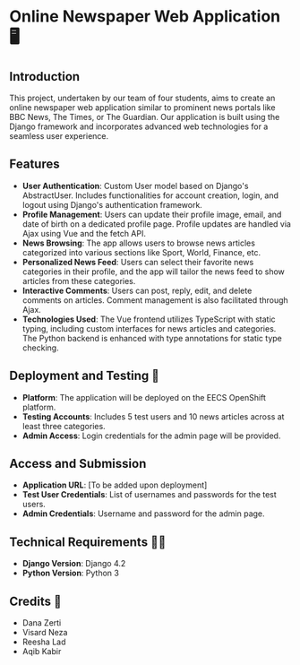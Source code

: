 # Online Newspaper Web Application :desktop_computer:

## Introduction
This project, undertaken by our team of four students, aims to create an online newspaper web application similar to prominent news portals like BBC News, The Times, or The Guardian. Our application is built using the Django framework and incorporates advanced web technologies for a seamless user experience.

## Features
- **User Authentication**: Custom User model based on Django's AbstractUser. Includes functionalities for account creation, login, and logout using Django's authentication framework.
- **Profile Management**: Users can update their profile image, email, and date of birth on a dedicated profile page. Profile updates are handled via Ajax using Vue and the fetch API.
- **News Browsing**: The app allows users to browse news articles categorized into various sections like Sport, World, Finance, etc.
- **Personalized News Feed**: Users can select their favorite news categories in their profile, and the app will tailor the news feed to show articles from these categories.
- **Interactive Comments**: Users can post, reply, edit, and delete comments on articles. Comment management is also facilitated through Ajax.
- **Technologies Used**: The Vue frontend utilizes TypeScript with static typing, including custom interfaces for news articles and categories. The Python backend is enhanced with type annotations for static type checking.

## Deployment and Testing :test_tube:
- **Platform**: The application will be deployed on the EECS OpenShift platform.
- **Testing Accounts**: Includes 5 test users and 10 news articles across at least three categories.
- **Admin Access**: Login credentials for the admin page will be provided.

## Access and Submission
- **Application URL**: [To be added upon deployment]
- **Test User Credentials**: List of usernames and passwords for the test users.
- **Admin Credentials**: Username and password for the admin page.

## Technical Requirements :memo::pencil:
- **Django Version**: Django 4.2
- **Python Version**: Python 3

## Credits :test_tube:
* Dana Zerti
* Visard Neza
* Reesha Lad
* Aqib Kabir